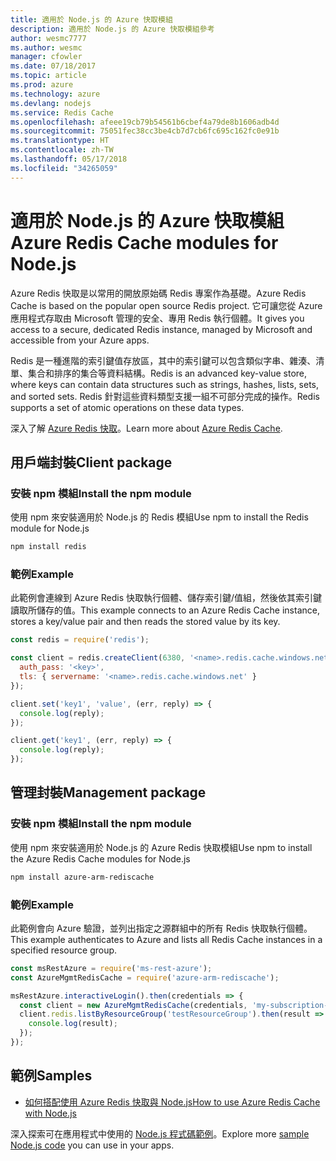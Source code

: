 ```yaml
---
title: 適用於 Node.js 的 Azure 快取模組
description: 適用於 Node.js 的 Azure 快取模組參考
author: wesmc7777
ms.author: wesmc
manager: cfowler
ms.date: 07/18/2017
ms.topic: article
ms.prod: azure
ms.technology: azure
ms.devlang: nodejs
ms.service: Redis Cache
ms.openlocfilehash: afeee19cb79b54561b6cbef4a79de8b1606adb4d
ms.sourcegitcommit: 75051fec38cc3be4cb7d7cb6fc695c162fc0e91b
ms.translationtype: HT
ms.contentlocale: zh-TW
ms.lasthandoff: 05/17/2018
ms.locfileid: "34265059"
---
```

# <a name="azure-redis-cache-modules-for-nodejs"></a><span data-ttu-id="9b411-103">適用於 Node.js 的 Azure 快取模組</span><span class="sxs-lookup"><span data-stu-id="9b411-103">Azure Redis Cache modules for Node.js</span></span>

<span data-ttu-id="9b411-104">Azure Redis 快取是以常用的開放原始碼 Redis 專案作為基礎。</span><span class="sxs-lookup"><span data-stu-id="9b411-104">Azure Redis Cache is based on the popular open source Redis project.</span></span> <span data-ttu-id="9b411-105">它可讓您從 Azure 應用程式存取由 Microsoft 管理的安全、專用 Redis 執行個體。</span><span class="sxs-lookup"><span data-stu-id="9b411-105">It gives you access to a secure, dedicated Redis instance, managed by Microsoft and accessible from your Azure apps.</span></span>

<span data-ttu-id="9b411-106">Redis 是一種進階的索引鍵值存放區，其中的索引鍵可以包含類似字串、雜湊、清單、集合和排序的集合等資料結構。</span><span class="sxs-lookup"><span data-stu-id="9b411-106">Redis is an advanced key-value store, where keys can contain data structures such as strings, hashes, lists, sets, and sorted sets.</span></span> <span data-ttu-id="9b411-107">Redis 針對這些資料類型支援一組不可部分完成的操作。</span><span class="sxs-lookup"><span data-stu-id="9b411-107">Redis supports a set of atomic operations on these data types.</span></span>

<span data-ttu-id="9b411-108">深入了解 [Azure Redis 快取](https://docs.microsoft.com/azure/redis-cache/)。</span><span class="sxs-lookup"><span data-stu-id="9b411-108">Learn more about [Azure Redis Cache](https://docs.microsoft.com/azure/redis-cache/).</span></span>

## <a name="client-package"></a><span data-ttu-id="9b411-109">用戶端封裝</span><span class="sxs-lookup"><span data-stu-id="9b411-109">Client package</span></span>

### <a name="install-the-npm-module"></a><span data-ttu-id="9b411-110">安裝 npm 模組</span><span class="sxs-lookup"><span data-stu-id="9b411-110">Install the npm module</span></span>

<span data-ttu-id="9b411-111">使用 npm 來安裝適用於 Node.js 的 Redis 模組</span><span class="sxs-lookup"><span data-stu-id="9b411-111">Use npm to install the Redis module for Node.js</span></span>

```bash
npm install redis
```

### <a name="example"></a><span data-ttu-id="9b411-112">範例</span><span class="sxs-lookup"><span data-stu-id="9b411-112">Example</span></span>

<span data-ttu-id="9b411-113">此範例會連線到 Azure Redis 快取執行個體、儲存索引鍵/值組，然後依其索引鍵讀取所儲存的值。</span><span class="sxs-lookup"><span data-stu-id="9b411-113">This example connects to an Azure Redis Cache instance, stores a key/value pair and then reads the stored value by its key.</span></span>

```javascript
const redis = require('redis');

const client = redis.createClient(6380, '<name>.redis.cache.windows.net', {
  auth_pass: '<key>',
  tls: { servername: '<name>.redis.cache.windows.net' }
});

client.set('key1', 'value', (err, reply) => {
  console.log(reply);
});

client.get('key1', (err, reply) => {
  console.log(reply);
});
```

## <a name="management-package"></a><span data-ttu-id="9b411-114">管理封裝</span><span class="sxs-lookup"><span data-stu-id="9b411-114">Management package</span></span>

### <a name="install-the-npm-module"></a><span data-ttu-id="9b411-115">安裝 npm 模組</span><span class="sxs-lookup"><span data-stu-id="9b411-115">Install the npm module</span></span>

<span data-ttu-id="9b411-116">使用 npm 來安裝適用於 Node.js 的 Azure Redis 快取模組</span><span class="sxs-lookup"><span data-stu-id="9b411-116">Use npm to install the Azure Redis Cache modules for Node.js</span></span>

```bash
npm install azure-arm-rediscache
```

### <a name="example"></a><span data-ttu-id="9b411-117">範例</span><span class="sxs-lookup"><span data-stu-id="9b411-117">Example</span></span>

<span data-ttu-id="9b411-118">此範例會向 Azure 驗證，並列出指定之源群組中的所有 Redis 快取執行個體。</span><span class="sxs-lookup"><span data-stu-id="9b411-118">This example authenticates to Azure and lists all Redis Cache instances in a specified resource group.</span></span>

```javascript
const msRestAzure = require('ms-rest-azure');
const AzureMgmtRedisCache = require('azure-arm-rediscache');

msRestAzure.interactiveLogin().then(credentials => {
  const client = new AzureMgmtRedisCache(credentials, 'my-subscription-id');
  client.redis.listByResourceGroup('testResourceGroup').then(result => {
    console.log(result);
  });
});
```


## <a name="samples"></a><span data-ttu-id="9b411-119">範例</span><span class="sxs-lookup"><span data-stu-id="9b411-119">Samples</span></span>

* [<span data-ttu-id="9b411-120">如何搭配使用 Azure Redis 快取與 Node.js</span><span class="sxs-lookup"><span data-stu-id="9b411-120">How to use Azure Redis Cache with Node.js</span></span>](https://docs.microsoft.com/azure/redis-cache/cache-nodejs-get-started)

<span data-ttu-id="9b411-121">深入探索可在應用程式中使用的 [Node.js 程式碼範例](https://azure.microsoft.com/resources/samples/?platform=nodejs)。</span><span class="sxs-lookup"><span data-stu-id="9b411-121">Explore more [sample Node.js code](https://azure.microsoft.com/resources/samples/?platform=nodejs) you can use in your apps.</span></span>
